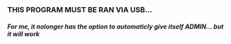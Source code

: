 ### THIS PROGRAM MUST BE RAN VIA USB...
##### For me, it nolonger has the option to automaticly give itself ADMIN... but it will work
